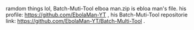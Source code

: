 ramdom things lol, Batch-Muti-Tool elboa man.zip is ebloa man's file. his profile: https://github.com/EbolaMan-YT , his Batch-Muti-Tool repositorie link: https://github.com/EbolaMan-YT/Batch-Multi-Tool .
